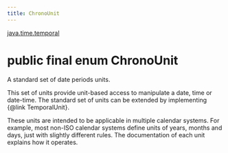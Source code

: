 ```yaml
---
title: ChronoUnit
---
```


[java.time.temporal](../packages/#java.time.temporal)

# public final enum ChronoUnit


A standard set of date periods units.
 <p>
 This set of units provide unit-based access to manipulate a date, time or date-time.
 The standard set of units can be extended by implementing {@link TemporalUnit}.
 <p>
 These units are intended to be applicable in multiple calendar systems.
 For example, most non-ISO calendar systems define units of years, months and days,
 just with slightly different rules.
 The documentation of each unit explains how it operates.